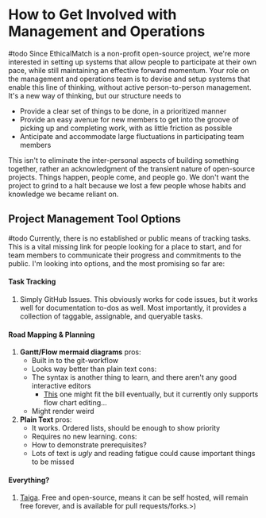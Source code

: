 # How to Get Involved with Management and Operations
#todo Since EthicalMatch is a non-profit open-source project, we're more interested in setting up systems that allow people to participate at their own pace, while still maintaining an effective forward momentum. Your role on the management and operations team is to devise and setup systems that enable this line of thinking, without active person-to-person management. It's a new way of thinking, but our structure needs to
- Provide a clear set of things to be done, in a prioritized manner
- Provide an easy avenue for new members to get into the groove of picking up and completing work, with as little friction as possible
- Anticipate and accommodate large fluctuations in participating team members

This isn't to eliminate the inter-personal aspects of building something together, rather an acknowledgment of the transient nature of open-source projects. Things happen, people come, and people go. We don't want the project to grind to a halt because we lost a few people whose habits and knowledge we became reliant on.

## Project Management Tool Options
#todo
Currently, there is no established or public means of tracking tasks. This is a vital missing link for people looking for a place to start, and for team members to communicate their progress and commitments to the public. I'm looking into options, and the most promising so far are:
#### Task Tracking
1. Simply GitHub Issues. This obviously works for code issues, but it works well for documentation to-dos as well. Most importantly, it provides a collection of taggable, assignable, and queryable tasks.
#### Road Mapping & Planning
1. **Gantt/Flow mermaid diagrams**
	pros:
	- Built in to the git-workflow
	- Looks way better than plain text
	cons:
	- The syntax is another thing to learn, and there aren't any good interactive editors
		- [This](https://www.mermaidflow.app/editor) one might fit the bill eventually, but it currently only supports flow chart editing…
	- Might render weird
1. **Plain Text**
	pros: 
	- It works. Ordered lists, should be enough to show priority
	- Requires no new learning. 
	cons:
	- How to demonstrate prerequisites?
	- Lots of text is *ugly* and reading fatigue could cause important things to be missed
#### Everything?
1. [Taiga](https://taiga.io/). Free and open-source, means it can be self hosted, will remain free forever, and is available for pull requests/forks.>)